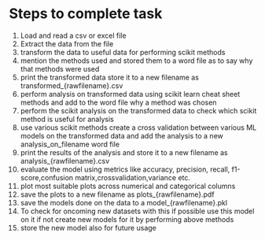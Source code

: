 # Steps to complete task

1. Load and read a csv or excel file
2. Extract the data from the file
3. transform the data to useful data for performing scikit methods
4. mention the methods used and stored them to a word file as to say why that methods were used
5. print the transformed data store it to a new filename as transformed_{rawfilename}.csv
6. perform analysis on transformed data using scikit learn cheat sheet methods and add to the word file why a method was
   chosen
7. perform the scikit analysis on the transformed data to check which scikit method is useful for analysis
8. use various scikit methods create a cross validation between various ML models on the transformed data and add the
   analysis to a new analysis_on_filename word file
9. print the results of the analysis and store it to a new filename as analysis_{rawfilename}.csv
10. evaluate the model using metrics like accuracy, precision, recall, f1-score,confusion
    matrix,crossvalidation,variance etc.
11. plot most suitable plots across numerical and categorical columns
12. save the plots to a new filename as plots_{rawfilename}.pdf
13. save the models done on the data to a model_{rawfilename}.pkl
14. To check for oncoming new datasets with this if possible use this model on it if not create new models for it by
    performing above methods
15. store the new model also for future usage
